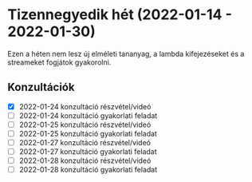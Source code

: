 # Tizennegyedik hét (2022-01-14 - 2022-01-30)

Ezen a héten nem lesz új elméleti tananyag, a lambda kifejezéseket és a streameket fogjátok gyakorolni.

## Konzultációk

* [x] 2022-01-24 konzultáció részvétel/videó
* [ ] 2022-01-24 konzultáció gyakorlati feladat
* [ ] 2022-01-25 konzultáció részvétel/videó
* [ ] 2022-01-25 konzultáció gyakorlati feladat
* [ ] 2022-01-27 konzultáció részvétel/videó
* [ ] 2022-01-27 konzultáció gyakorlati feladat
* [ ] 2022-01-28 konzultáció részvétel/videó
* [ ] 2022-01-28 konzultáció gyakorlati feladat